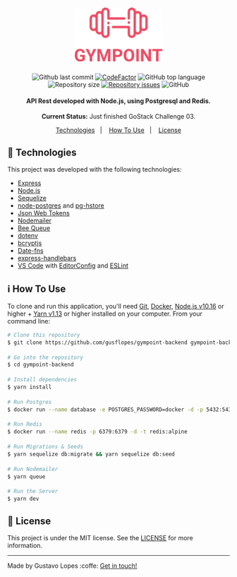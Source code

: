 <h1 align="center">
  <img alt="Gympoint" title="Gympoint" src=".github/logo.png" width="200px" />
  <br>
</h1>

<p align="center">
<img alt="Github last commit" src="https://img.shields.io/github/last-commit/gusflopes/gympoint-backend">
<a href="https://www.codefactor.io/repository/github/gusflopes/gympoint-backend"><img src="https://www.codefactor.io/repository/github/gusflopes/gympoint-backend/badge" alt="CodeFactor" /></a>
<img alt="GitHub top language" src="https://img.shields.io/github/languages/top/gusflopes/gympoint-backend">
<img alt="Repository size" src="https://img.shields.io/github/repo-size/gusflopes/gympoint-backend.svg">
<a href="https://github.com/gusflopes/gympoint-backend/issues"><img alt="Repository issues" src="https://img.shields.io/github/issues/gusflopes/gympoint-backend.svg"></a>
<img alt="GitHub" src="https://img.shields.io/github/license/gusflopes/gympoint-backend.svg">
</p>

<h4 align="center">API Rest developed with Node.js, using Postgresql and Redis.</h4>
<p align="center"><strong>Current Status:</strong> Just finished GoStack Challenge 03.</p>


<p align="center">
  <a href="#rocket-technologies">Technologies</a>&nbsp;&nbsp;&nbsp;|&nbsp;&nbsp;&nbsp;
  <a href="#information_source-how-to-use">How To Use</a>&nbsp;&nbsp;&nbsp;|&nbsp;&nbsp;&nbsp;
  <a href="#memo-license">License</a>
</p>

## :rocket: Technologies

This project was developed with the following technologies:

- [Express](https://expressjs.com)
- [Node.js][nodejs]
- [Sequelize](https://sequelize.org)
- [node-postgres](https://github.com/brianc/node-postgres) and [pg-hstore](https://github.com/scarney81/pg-hstore)
- [Json Web Tokens](https://jwt.io/)
- [Nodemailer](https://nodemailer.com/about/)
- [Bee Queue](https://bee-queue.com/)
- [dotenv](https://github.com/motdotla/dotenv#readme)
- [bcryptjs](https://github.com/dcodeIO/bcrypt.js/)
- [Date-fns](https://date-fns.org/)
- [express-handlebars](https://github.com/ericf/express-handlebars)
-  [VS Code][vc] with [EditorConfig][vceditconfig] and [ESLint][vceslint]

## :information_source: How To Use

To clone and run this application, you'll need [Git](https://git-scm.com), [Docker](https://www.docker.com), [Node.js v10.16][nodejs] or higher + [Yarn v1.13][yarn] or higher installed on your computer. From your command line:

```bash
# Clone this repository
$ git clone https://github.com/gusflopes/gympoint-backend gympoint-backend

# Go into the repository
$ cd gympoint-backend

# Install dependencies
$ yarn install

# Run Postgres
$ docker run --name database -e POSTGRES_PASSWORD=docker -d -p 5432:5432 -d postgres:11

# Run Redis
$ docker run --name redis -p 6379:6379 -d -t redis:alpine

# Run Migrations & Seeds
$ yarn sequelize db:migrate && yarn sequelize db:seed

# Run Nodemailer
$ yarn queue

# Run the Server
$ yarn dev
```

## :memo: License
This project is under the MIT license. See the [LICENSE](./LICENSE) for more information.

---

Made by Gustavo Lopes :coffe: [Get in touch!](https://www.linkedin.com/in/gusflopes/)

[nodejs]: https://nodejs.org/
[yarn]: https://yarnpkg.com/
[vc]: https://code.visualstudio.com/
[vceditconfig]: https://marketplace.visualstudio.com/items?itemName=EditorConfig.EditorConfig
[vceslint]: https://marketplace.visualstudio.com/items?itemName=dbaeumer.vscode-eslint
